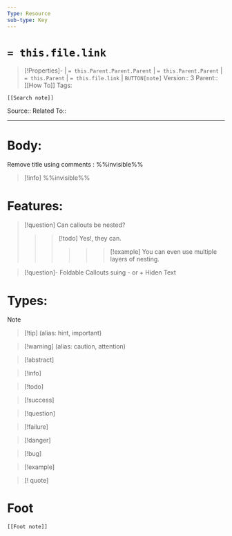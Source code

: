 ```yaml
---
Type: Resource
sub-type: Key
---
```

# `= this.file.link`
>[!Properties]- |  `= this.Parent.Parent.Parent` | `= this.Parent.Parent` | `= this.Parent` | `= this.file.link` | `BUTTON[note]` 
>Version:: 3
>Parent:: [[How To]]
>Tags:
```meta-bind-embed
[[Search note]]
```
Source::
Related To::
***
# Body:

Remove title using comments : %%invisible%%
> [!info] %%invisible%% 

# Features: 

> [!question] Can callouts be nested? 
> > > [!todo] Yes!, they can. 
> > > > > > [!example] You can even use multiple layers of nesting.

> [!question]- Foldable Callouts suing - or +
> Hiden Text

# Types:

> [!note]
> 

> [!tip] (alias: hint, important)

> [!warning] (alias: caution, attention)

>[!abstract]

>[!info]

>[!todo]

>[!success] 

>[!question]

>[!failure] 

>[!danger] 

>[!bug]

>[!example]

>[! quote] 








# Foot
```meta-bind-embed
[[Foot note]]
``` 